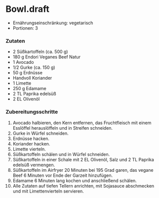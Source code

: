 # Bowl.draft

- Ernährungseinschränkung: vegetarisch
- Portionen: 3

### Zutaten

- 2 Süßkartoffeln (ca. 500 g)
- 180 g Endori Veganes Beef Natur
- 1 Avocado
- 1/2 Gurke (ca. 150 g)
- 50 g Erdnüsse
- Handvoll Koriander
- 1 Limette
- 250 g Edamame
- 2 TL Paprika edelsüß
- 2 EL Olivenöl

### Zubereitungsschritte

1. Avocado halbieren, den Kern entfernen, das Fruchtfleisch mit einem Esslöffel herauslöffeln und in Streifen schneiden.
2. Gurke in Würfel schneiden.
3. Erdnüsse hacken.
4. Koriander hacken.
5. Limette vierteln.
6. Süßkartoffeln schälen und in Würfel schneiden.
7. Süßkartoffeln in einer Schale mit 2 EL Olivenöl, Salz und 2 TL Paprika edelsüß vermengen.
8. Süßkartoffeln im Airfryer 20 Minuten bei 195 Grad garen, das vegane Beef 6 Minuten vor Ende der Garzeit hinzufügen.
9. Edamame 6 Minuten lang kochen und anschließend schälen.
10. Alle Zutaten auf tiefen Tellern anrichten, mit Sojasauce abschmecken und mit Limettenvierteln servieren.
